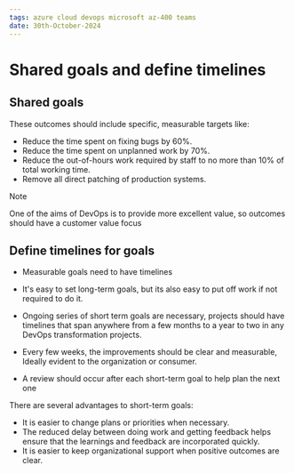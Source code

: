 ```yaml
---
tags: azure cloud devops microsoft az-400 teams
date: 30th-October-2024
---
```


# Shared goals and define timelines

## Shared goals

These outcomes should include specific, measurable targets like:
- Reduce the time spent on fixing bugs by 60%.
- Reduce the time spent on unplanned work by 70%.
- Reduce the out-of-hours work required by staff to no more than 10% of total working time.
- Remove all direct patching of production systems.

>[!note]
>One of the aims of DevOps is to provide more excellent value, so outcomes should have a customer value focus

## Define timelines for goals

- Measurable goals need to have timelines
- It's easy to set long-term goals, but its also easy to put off work if not required to do it.
- Ongoing series of short term goals are necessary, projects should have timelines that span anywhere from a few months to a year to two in any DevOps transformation projects.

- Every few weeks, the improvements should be clear and measurable, Ideally evident to the organization or consumer.
- A review should occur after each short-term goal to help plan the next one

There are several advantages to short-term goals:
- It is easier to change plans or priorities when necessary.
- The reduced delay between doing work and getting feedback helps ensure that the learnings and feedback are incorporated quickly.
- It is easier to keep organizational support when positive outcomes are clear.